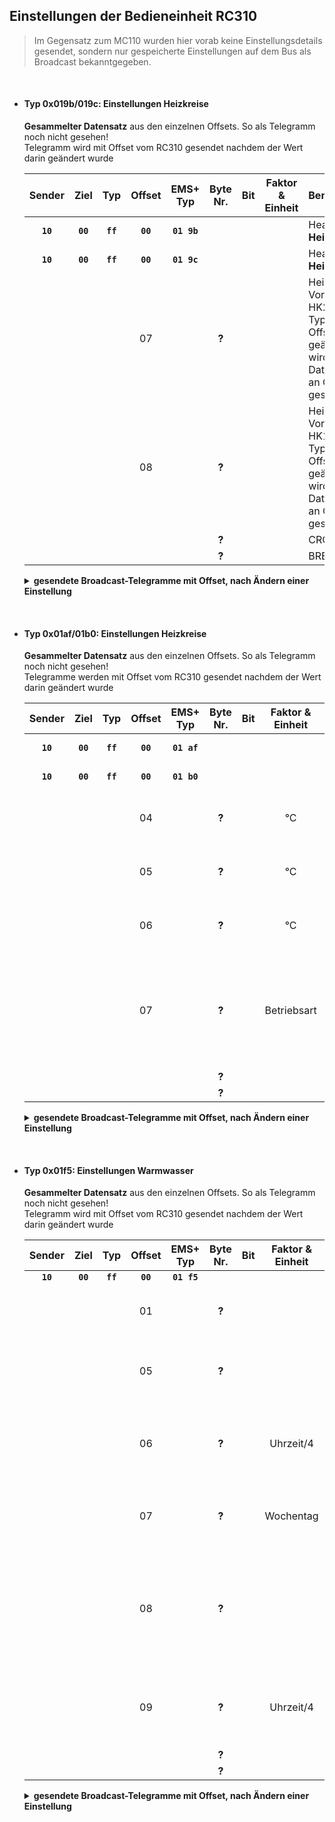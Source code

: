 ## Einstellungen der Bedieneinheit RC310

> Im Gegensatz zum MC110 wurden hier vorab keine Einstellungsdetails gesendet, sondern nur gespeicherte Einstellungen auf dem Bus als Broadcast bekanntgegeben.

<br>

- #### Typ 0x019b/019c: Einstellungen Heizkreise
  **Gesammelter Datensatz** aus den einzelnen Offsets. So als Telegramm noch nicht gesehen!<br>
  Telegramm wird mit Offset vom RC310 gesendet nachdem der Wert darin geändert wurde

  | Sender |  Ziel  |  Typ   | Offset | EMS+  Typ | Byte Nr. | Bit |Faktor & Einheit|Bemerkung
  |:------:|:------:|:------:|:------:|:---------:|:--------:|:---:|:--------------:|:--------
  |**`10`**|**`00`**|**`ff`**|**`00`**|**`01 9b`**|          |     |                |Header für **Heizkreis 1**
  |**`10`**|**`00`**|**`ff`**|**`00`**|**`01 9c`**|          |     |                |Header für **Heizkreis 2**
  |        |        |        |     07 |           | **?**    |     |                |Heizkurve: max. Vorlauftemperatur HK2 (bei EMS-Typ `01 9c` an Offset 07)<br>geänderter Wert wird auch in Datensatz `01 a6` an Offset 21 geschrieben
  |        |        |        |     08 |           | **?**    |     |                |Heizkurve: max. Vorlauftemperatur HK1 (bei EMS-Typ `01 9b` an Offset 08)<br>geänderter Wert wird auch in Datensatz `01 a5` an Offset 21 geschrieben
  |        |        |        |        |           | **?**    |     |                |CRC
  |        |        |        |        |           | **?**    |     |                |BREAK (0x00)

  <details>
  <summary><b>gesendete Broadcast-Telegramme mit Offset, nach Ändern einer Einstellung</b></summary>

  | Sender |  Ziel  |  Typ   | Offset |      EMS+ Typen      |Bytes ges.|Bemerkung
  |:------:|:------:|:------:|:------:|:--------------------:|:--------:|:--------
  |  `10`  |  `00`  |  `ff`  |**`07`**|             `01 9c`  |  9       |Header + Offset 07 aus Datensatz + CRC + BREAK
  |  `10`  |  `00`  |  `ff`  |**`08`**|  `01 9b`             |  9       |Header + Offset 08 aus Datensatz + CRC + BREAK
  </details>
  
<br>

- #### Typ 0x01af/01b0: Einstellungen Heizkreise
  **Gesammelter Datensatz** aus den einzelnen Offsets. So als Telegramm noch nicht gesehen!<br>
  Telegramme werden mit Offset vom RC310 gesendet nachdem der Wert darin geändert wurde

  | Sender |  Ziel  |  Typ   | Offset | EMS+  Typ | Byte Nr. | Bit |Faktor & Einheit|Bemerkung
  |:------:|:------:|:------:|:------:|:---------:|:--------:|:---:|:--------------:|:--------
  |**`10`**|**`00`**|**`ff`**|**`00`**|**`01 af`**|          |     |                |Header für **Heizkreis 1**
  |**`10`**|**`00`**|**`ff`**|**`00`**|**`01 b0`**|          |     |                |Header für **Heizkreis 2**
  |        |        |        |     04 |           | **?**    |     |     °C         |Heizkurve: Auslegungstemperatur HK1 (bei EMS-Typ `01 af` an Offset 04)
  |        |        |        |     05 |           | **?**    |     |     °C         |Heizkurve: Auslegungstemperatur HK2 (bei EMS-Typ `01 b0` an Offset 05)
  |        |        |        |     06 |           | **?**    |     |     °C         |Sommertemperatur für autom. Sommer/Winnter-Umschaltung
  |        |        |        |     07 |           | **?**    |     |     Betriebsart|Sommer/Winnter-Umschaltung<br>00= ständig Sommer (aus)<br>01= Sommerbetrieb ab eingest. Temperatur<br>02= ständig Winter (ein)
  |        |        |        |        |           | **?**    |     |                |CRC
  |        |        |        |        |           | **?**    |     |                |BREAK (0x00)

  <details>
  <summary><b>gesendete Broadcast-Telegramme mit Offset, nach Ändern einer Einstellung</b></summary>
  | Sender |  Ziel  |  Typ   | Offset |      EMS+ Typen      |Bytes ges.|Bemerkung
  |:------:|:------:|:------:|:------:|:--------------------:|:--------:|:--------
  |  `10`  |  `00`  |  `ff`  |**`04`**|  `01 af`             |  9       |Header + Offset 05 aus Datensatz + CRC + BREAK
  |  `10`  |  `00`  |  `ff`  |**`05`**|             `01 b0`  |  9       |Header + Offset 05 aus Datensatz + CRC + BREAK
  |  `10`  |  `00`  |  `ff`  |**`06`**|  `01 af`<br>`01 b0`  |  9       |Header + Offset 06 aus Datensatz + CRC + BREAK
  |  `10`  |  `00`  |  `ff`  |**`07`**|  `01 af`<br>`01 b0`  |  9       |Header + Offset 07 aus Datensatz + CRC + BREAK
  </details>
  
<br>

- #### Typ 0x01f5: Einstellungen Warmwasser
  **Gesammelter Datensatz** aus den einzelnen Offsets. So als Telegramm noch nicht gesehen!<br>
  Telegramm wird mit Offset vom RC310 gesendet nachdem der Wert darin geändert wurde

  | Sender |  Ziel  |  Typ   | Offset | EMS+  Typ | Byte Nr. | Bit |Faktor & Einheit|Bemerkung
  |:------:|:------:|:------:|:------:|:---------:|:--------:|:---:|:--------------:|:--------
  |**`10`**|**`00`**|**`ff`**|**`00`**|**`01 f5`**|          |     |                |
  |        |        |        |     01 |           | **?**    |     |                |Zirkulationspumpe BA<br>00= aus<br>ff= ein
  |        |        |        |     05 |           | **?**    |     |                |thermische Desinfektion / BA (0=manuell ff=nach Zeitprogramm)
  |        |        |        |     06 |           | **?**    |     |     Uhrzeit/4  |thermische Desinfektion / Startzeit (Dezimalwert * 0.25 = Dezimalzeit)
  |        |        |        |     07 |           | **?**    |     |     Wochentag  |thermische Desinfektion / Wochentag (0=Mo, 6=So, 7=täglich)
  |        |        |        |     08 |           | **?**    |     |                |tägl. WW-Aufheizung<br>00= aus & Telegramm `10 00 f7 01 ff 01 f5 0d 62 00`<br>ff= ein & Telegramm `10 00 f7 01 ff 01 f5 0f 60 00`
  |        |        |        |     09 |           | **?**    |     |     Uhrzeit/4  |tägl. WW-Aufheizung Beginn (Dezimalwert * 0.25 = Dezimalzeit)
  |        |        |        |        |           | **?**    |     |                |CRC
  |        |        |        |        |           | **?**    |     |                |BREAK (0x00)

  <details>
  <summary><b>gesendete Broadcast-Telegramme mit Offset, nach Ändern einer Einstellung</b></summary>

  | Sender |  Ziel  |  Typ   | Offset | EMS+  Typ |Bytes ges.|Bemerkung
  |:------:|:------:|:------:|:------:|:---------:|:--------:|:--------
  |  `10`  |  `00`  |  `ff`  |**`01`**|  `01 f5`  | 9        |Header + Offset 01 aus Datensatz + CRC + BREAK
  |  `10`  |  `00`  |  `ff`  |**`05`**|  `01 f5`  | 9        |Header + Offset 05 aus Datensatz + CRC + BREAK
  |  `10`  |  `00`  |  `ff`  |**`06`**|  `01 f5`  | 9        |Header + Offset 06 aus Datensatz + CRC + BREAK
  |  `10`  |  `00`  |  `ff`  |**`07`**|  `01 f5`  | 9        |Header + Offset 07 aus Datensatz + CRC + BREAK
  |  `10`  |  `00`  |  `ff`  |**`08`**|  `01 f5`  | 9        |Header + Offset 08 aus Datensatz + CRC + BREAK
  |  `10`  |  `00`  |  `ff`  |**`09`**|  `01 f5`  | 9        |Header + Offset 09 aus Datensatz + CRC + BREAK
  </summary>

<br>
